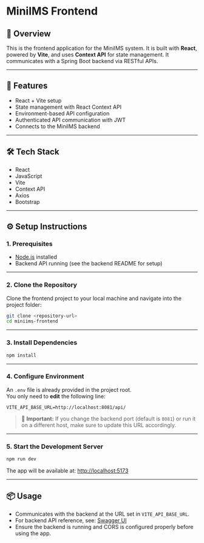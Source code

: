 # MiniIMS Frontend

## 📝 Overview

This is the frontend application for the MiniIMS system. It is built with **React**, powered by **Vite**, and uses **Context API** for state management. It communicates with a Spring Boot backend via RESTful APIs.

---

## 🚀 Features

- React + Vite setup  
- State management with React Context API  
- Environment-based API configuration  
- Authenticated API communication with JWT  
- Connects to the MiniIMS backend  

---

## 🛠️ Tech Stack

- React  
- JavaScript  
- Vite  
- Context API  
- Axios  
- Bootstrap  

---

## ⚙️ Setup Instructions

### 1. Prerequisites

- [Node.js](https://nodejs.org/) installed  
- Backend API running (see the backend README for setup)

---

### 2. Clone the Repository

Clone the frontend project to your local machine and navigate into the project folder:

```bash
git clone <repository-url>
cd miniims-frontend
```

---

### 3. Install Dependencies

```bash
npm install
```

---

### 4. Configure Environment

An `.env` file is already provided in the project root.  
You only need to **edit** the following line:

```env
VITE_API_BASE_URL=http://localhost:8081/api/
```

> 🔧 **Important:** If you change the backend port (default is `8081`) or run it on a different host, make sure to update this URL accordingly.

---

### 5. Start the Development Server

```bash
npm run dev
```

The app will be available at: [http://localhost:5173](http://localhost:5173)

---

## 📦 Usage

- Communicates with the backend at the URL set in `VITE_API_BASE_URL`.  
- For backend API reference, see: [Swagger UI](http://localhost:8081/swagger-ui/index.html)  
- Ensure the backend is running and CORS is configured properly before using the app.

